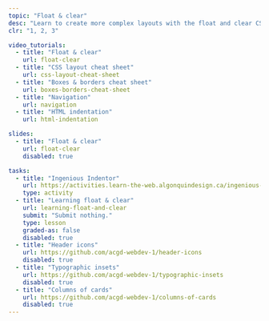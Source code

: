```yaml
---
topic: "Float & clear"
desc: "Learn to create more complex layouts with the float and clear CSS properties."
clr: "1, 2, 3"

video_tutorials:
  - title: "Float & clear"
    url: float-clear
  - title: "CSS layout cheat sheet"
    url: css-layout-cheat-sheet
  - title: "Boxes & borders cheat sheet"
    url: boxes-borders-cheat-sheet
  - title: "Navigation"
    url: navigation
  - title: "HTML indentation"
    url: html-indentation

slides:
  - title: "Float & clear"
    url: float-clear
    disabled: true

tasks:
  - title: "Ingenious Indentor"
    url: https://activities.learn-the-web.algonquindesign.ca/ingenious-indentor/
    type: activity
  - title: "Learning float & clear"
    url: learning-float-and-clear
    submit: "Submit nothing."
    type: lesson
    graded-as: false
    disabled: true
  - title: "Header icons"
    url: https://github.com/acgd-webdev-1/header-icons
    disabled: true
  - title: "Typographic insets"
    url: https://github.com/acgd-webdev-1/typographic-insets
    disabled: true
  - title: "Columns of cards"
    url: https://github.com/acgd-webdev-1/columns-of-cards
    disabled: true
---
```


